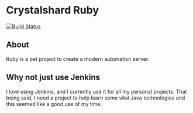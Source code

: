 # Crystalshard Ruby
[![Build Status](https://travis-ci.org/CrystalshardCA/Ruby.svg?branch=master)](https://travis-ci.org/CrystalshardCA/Ruby)

## About
Ruby is a pet project to create a modern automation server.

## Why not just use Jenkins
I love using Jenkins, and I currently use it for all my personal projects. That being said, I need a project to help
learn some vital Java technologies and this seemed like a good use of my time.